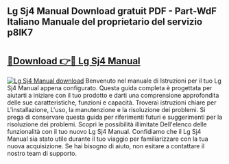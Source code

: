 ## Lg Sj4 Manual Download gratuit PDF - Part-WdF Italiano Manuale del proprietario del servizio p8lK7

# <h2><a href="http://dfb4h9.blite.top/?on=Lg+Sj4+Manual">🔗Download 👉🔴 Lg Sj4 Manual</a></h2>

[![Lg Sj4 Manual download](https://i.imgur.com/lujVjoI.png)](http://dfb4h9.blite.top/?on=Lg+Sj4+Manual)
Benvenuto nel manuale di Istruzioni per il tuo Lg Sj4 Manual appena configurato. Questa guida completa è progettata per aiutarti a iniziare con il tuo prodotto e darti una comprensione approfondita delle sue caratteristiche, funzioni e capacità. Troverai istruzioni chiare per L'installazione, L'uso, la manutenzione e la risoluzione dei problemi. Si prega di conservare questa guida per riferimenti futuri e suggerimenti per la risoluzione dei problemi. Scopri le possibilità illimitate Dell'elenco delle funzionalità con il tuo nuovo Lg Sj4 Manual. Confidiamo che il Lg Sj4 Manual sia stato utile durante il tuo viaggio per familiarizzare con la tua nuova acquisizione. Se hai bisogno di aiuto, non esitare a contattare il nostro team di supporto.
